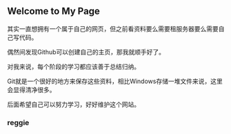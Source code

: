 ## Welcome to My Page

其实一直想拥有一个属于自己的网页，但之前看资料要么需要租服务器要么需要自己写代码。

偶然间发现Github可以创建自己的主页，那我就顺手好了。

对我来说，每个阶段的学习都应该善于总结归纳。

Git就是一个很好的地方来保存这些资料，相比Windows存储一堆文件来说，这里会显得清净很多。

后面希望自己可以努力学习，好好维护这个网站。

### reggie

